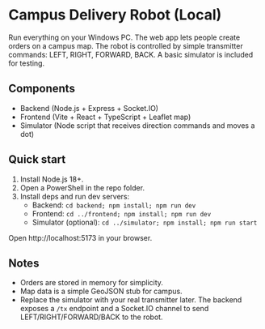 # Campus Delivery Robot (Local)

Run everything on your Windows PC. The web app lets people create orders on a campus map. The robot is controlled by simple transmitter commands: LEFT, RIGHT, FORWARD, BACK. A basic simulator is included for testing.

## Components
- Backend (Node.js + Express + Socket.IO)
- Frontend (Vite + React + TypeScript + Leaflet map)
- Simulator (Node script that receives direction commands and moves a dot)

## Quick start
1. Install Node.js 18+.
2. Open a PowerShell in the repo folder.
3. Install deps and run dev servers:
   - Backend: `cd backend; npm install; npm run dev`
   - Frontend: `cd ../frontend; npm install; npm run dev`
   - Simulator (optional): `cd ../simulator; npm install; npm run start`

Open http://localhost:5173 in your browser.

## Notes
- Orders are stored in memory for simplicity.
- Map data is a simple GeoJSON stub for campus.
- Replace the simulator with your real transmitter later. The backend exposes a `/tx` endpoint and a Socket.IO channel to send LEFT/RIGHT/FORWARD/BACK to the robot.
